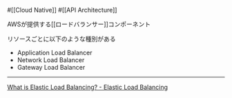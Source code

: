 #[[Cloud Native]] #[[API Architecture]]

AWSが提供する[[ロードバランサー]]コンポーネント

リソースごとに以下のような種別がある

- Application Load Balancer
- Network Load Balancer
- Gateway Load Balancer

---

[What is Elastic Load Balancing? - Elastic Load Balancing](https://docs.aws.amazon.com/elasticloadbalancing/latest/userguide/what-is-load-balancing.html)